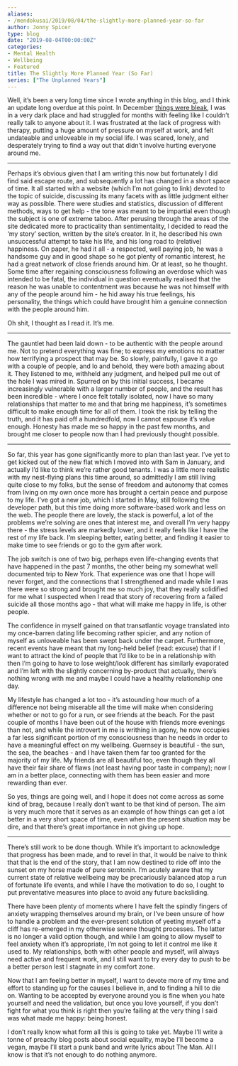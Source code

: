 ```yaml
---
aliases:
- /mendokusai/2019/08/04/the-slightly-more-planned-year-so-far
author: Jonny Spicer
type: blog
date: "2019-08-04T00:00:00Z"
categories:
- Mental Health
- Wellbeing
- Featured
title: The Slightly More Planned Year (So Far)
series: ["The Unplanned Years"]
---
```

Well, it’s been a very long time since I wrote anything in this blog, and I think an update long overdue at this point. In December [things were bleak](/blog/the-unplanned-year), I was in a very dark place and had struggled for months with feeling like I couldn’t really talk to anyone about it. I was frustrated at the lack of progress with therapy, putting a huge amount of pressure on myself at work, and felt undateable and unloveable in my social life. I was scared, lonely, and desperately trying to find a way out that didn’t involve hurting everyone around me.

___

Perhaps it’s obvious given that I am writing this now but fortunately I did find said escape route, and subsequently a lot has changed in a short space of time. It all started with a website (which I’m not going to link) devoted to the topic of suicide, discussing its many facets with as little judgment either way as possible. There were studies and statistics, discussion of different methods, ways to get help - the tone was meant to be impartial even though the subject is one of extreme taboo. After perusing through the areas of the site dedicated more to practicality than sentimentality, I decided to read the ‘my story’ section, written by the site’s creator. In it, he described his own unsuccessful attempt to take his life, and his long road to (relative) happiness. On paper, he had it all - a respected, well paying job, he was a handsome guy and in good shape so he got plenty of romantic interest, he had a great network of close friends around him. Or at least, so he thought. Some time after regaining consciousness following an overdose which was intended to be fatal, the individual in question eventually realised that the reason he was unable to contentment was because he was not himself with any of the people around him - he hid away his true feelings, his personality, the things which could have brought him a genuine connection with the people around him.

Oh shit, I thought as I read it. It’s me.

___

The gauntlet had been laid down - to be authentic with the people around me. Not to pretend everything was fine; to express my emotions no matter how terrifying a prospect that may be. So slowly, painfully, I gave it a go with a couple of people, and lo and behold, they were both amazing about it. They listened to me, withheld any judgment, and helped pull me out of the hole I was mired in. Spurred on by this initial success, I became increasingly vulnerable with a larger number of people, and the result has been incredible - where I once felt totally isolated, now I have so many relationships that matter to me and that bring me happiness, it’s sometimes difficult to make enough time for all of them. I took the risk by telling the truth, and it has paid off a hundredfold, now I cannot espouse it’s value enough. Honesty has made me so happy in the past few months, and brought me closer to people now than I had previously thought possible.

___

So far, this year has gone significantly more to plan than last year. I’ve yet to get kicked out of the new flat which I moved into with Sam in January, and actually I’d like to think we’re rather good tenants. I was a little more realistic with my nest-flying plans this time around, so admittedly I am still living quite close to my folks, but the sense of freedom and autonomy that comes from living on my own once more has brought a certain peace and purpose to my life. I’ve got a new job, which I started in May, still following the developer path, but this time doing more software-based work and less on the web. The people there are lovely, the stack is powerful, a lot of the problems we’re solving are ones that interest me, and overall I’m very happy there - the stress levels are markedly lower, and it really feels like I have the rest of my life back. I’m sleeping better, eating better, and finding it easier to make time to see friends or go to the gym after work.

The job switch is one of two big, perhaps even life-changing events that have happened in the past 7 months, the other being my somewhat well documented trip to New York. That experience was one that I hope will never forget, and the connections that I strengthened and made while I was there were so strong and brought me so much joy, that they really solidified for me what I suspected when I read that story of recovering from a failed suicide all those months ago - that what will make me happy in life, is other people.

The confidence in myself gained on that transatlantic voyage translated into my once-barren dating life becoming rather spicier, and any notion of myself as unloveable has been swept back under the carpet. Furthermore, recent events have meant that my long-held belief (read: excuse) that if I want to attract the kind of people that I’d like to be in a relationship with then I’m going to have to lose weight/look different has similarly evaporated and I’m left with the slightly concerning by-product that actually, there’s nothing wrong with me and maybe I could have a healthy relationship one day.

My lifestyle has changed a lot too - it’s astounding how much of a difference not being miserable all the time will make when considering whether or not to go for a run, or see friends at the beach. For the past couple of months I have been out of the house with friends more evenings than not, and while the introvert in me is writhing in agony, he now occupies a far less significant portion of my consciousness than he needs in order to have a meaningful effect on my wellbeing. Guernsey is beautiful - the sun, the sea, the beaches - and I have taken them far too granted for the majority of my life. My friends are all beautiful too, even though they all have their fair share of flaws (not least having poor taste in company); now I am in a better place, connecting with them has been easier and more rewarding than ever.

So yes, things are going well, and I hope it does not come across as some kind of brag, because I really don’t want to be that kind of person. The aim is very much more that it serves as an example of how things can get a lot better in a very short space of time, even when the present situation may be dire, and that there’s great importance in not giving up hope.

___

There’s still work to be done though. While it’s important to acknowledge that progress has been made, and to revel in that, it would be naive to think that that is the end of the story, that I am now destined to ride off into the sunset on my horse made of pure serotonin. I’m acutely aware that my current state of relative wellbeing may be precariously balanced atop a run of fortunate life events, and while I have the motivation to do so, I ought to put preventative measures into place to avoid any future backsliding.

There have been plenty of moments where I have felt the spindly fingers of anxiety wrapping themselves around my brain, or I’ve been unsure of how to handle a problem and the ever-present solution of yeeting myself off a cliff has re-emerged in my otherwise serene thought processes. The latter is no longer a valid option though, and while I am going to allow myself to feel anxiety when it’s appropriate, I’m not going to let it control me like it used to. My relationships, both with other people and myself, will always need active and frequent work, and I still want to try every day to push to be a better person lest I stagnate in my comfort zone.

Now that I am feeling better in myself, I want to devote more of my time and effort to standing up for the causes I believe in, and to finding a hill to die on. Wanting to be accepted by everyone around you is fine when you hate yourself and need the validation, but once you love yourself, if you don’t fight for what you think is right then you’re failing at the very thing I said was what made me happy: being honest.

I don’t really know what form all this is going to take yet. Maybe I’ll write a tonne of preachy blog posts about social equality, maybe I’ll become a vegan, maybe I’ll start a punk band and write lyrics about The Man. All I know is that it’s not enough to do nothing anymore.
